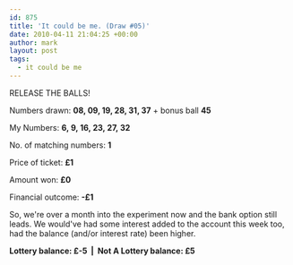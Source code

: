 ```yaml
---
id: 875
title: 'It could be me. (Draw #05)'
date: 2010-04-11 21:04:25 +00:00
author: mark
layout: post
tags:
  - it could be me
---
```

RELEASE THE BALLS!

Numbers drawn: **08, 09, 19, 28, 31, 37** + bonus ball **45**

My Numbers: **6, 9, 16, 23, 27, 32**

No. of matching numbers: **1**

Price of ticket: **£1**

Amount won: **£0**

Financial outcome: **-£1**

So, we're over a month into the experiment now and the bank option still leads. We would've had some interest added to the account this week too, had the balance (and/or interest rate) been higher.

**Lottery balance: £-5  |  Not A Lottery balance: £5**
